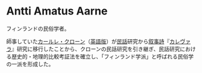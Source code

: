 # Antti Amatus Aarne

フィンランドの民俗学者。

師事していた[カールレ・クローン](https://ja.wikipedia.org/w/index.php?title=%E3%82%AB%E3%83%BC%E3%83%AB%E3%83%AC%E3%83%BB%E3%82%AF%E3%83%AD%E3%83%BC%E3%83%B3&action=edit&redlink=1)（[英語版](https://en.wikipedia.org/wiki/Kaarle_Krohn)）が[民話](https://ja.wikipedia.org/wiki/%E6%B0%91%E8%A9%B1)研究から[叙事詩](https://ja.wikipedia.org/wiki/%E5%8F%99%E4%BA%8B%E8%A9%A9)『[カレヴァラ](https://ja.wikipedia.org/wiki/%E3%82%AB%E3%83%AC%E3%83%B4%E3%82%A1%E3%83%A9)』研究に移行したことから、クローンの民話研究を引き継ぎ、民話研究における歴史的・地理的比較考証法を確立し、「フィンランド学派」と呼ばれる民俗学の一派を形成した。

[](Antti%20Amatus%20Aarne%205cd093d7af424572b36f088dbcd73dc2/Untitled%2061349ebcb3dd4241b8c77c4e9c69ffdb.md)